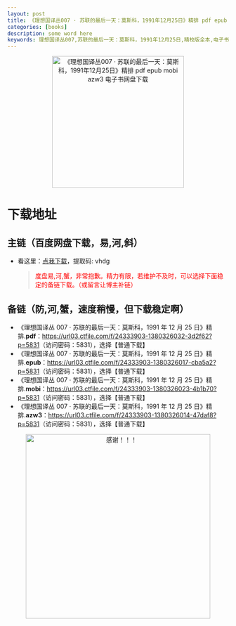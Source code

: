```yaml
---
layout: post
title: 《理想国译丛007 · 苏联的最后一天：莫斯科，1991年12月25日》精排 pdf epub mobi azw3 电子书网盘下载
categories: [books]
description: some word here
keywords: 理想国译丛007,苏联的最后一天：莫斯科，1991年12月25日,精校版全本,电子书,网盘下载
---
```


<div align="center"><img src="http://qweree.cn/wp-content/uploads/2024/10/li-xiang-guo-007.jpg" alt="《理想国译丛007 · 苏联的最后一天：莫斯科，1991年12月25日》精排 pdf epub mobi azw3 电子书网盘下载" width="300px" height="auto"></div>

# 下载地址

## 主链（百度网盘下载，易,河,斜）

- 看这里：[点我下载](https://pan.baidu.com/s/1iMXUbSbtZQZjDcqDmnWUyw?pwd=vhdg)，提取码: vhdg

  > <p style="color:red" >度盘易,河,蟹，非常抱歉。精力有限，若维护不及时，可以选择下面稳定的备链下载。（或留言让博主补链）</p>

## 备链（防,河,蟹，速度稍慢，但下载稳定啊）

- 《理想国译丛 007 · 苏联的最后一天：莫斯科，1991 年 12 月 25 日》精排.**pdf**：<https://url03.ctfile.com/f/24333903-1380326032-3d2f62?p=5831>（访问密码：5831），选择【普通下载】
- 《理想国译丛 007 · 苏联的最后一天：莫斯科，1991 年 12 月 25 日》精排.**epub**：<https://url03.ctfile.com/f/24333903-1380326017-cba5a2?p=5831>（访问密码：5831），选择【普通下载】
- 《理想国译丛 007 · 苏联的最后一天：莫斯科，1991 年 12 月 25 日》精排.**mobi**：<https://url03.ctfile.com/f/24333903-1380326023-4b1b70?p=5831>（访问密码：5831），选择【普通下载】
- 《理想国译丛 007 · 苏联的最后一天：莫斯科，1991 年 12 月 25 日》精排.**azw3**：<https://url03.ctfile.com/f/24333903-1380326014-47daf8?p=5831>（访问密码：5831），选择【普通下载】

<div align="center"><img src="https://pic.imgdb.cn/item/661246bf68eb935713c7f81c.gif" alt="感谢！！！" width="420px" height="auto"/></div>
